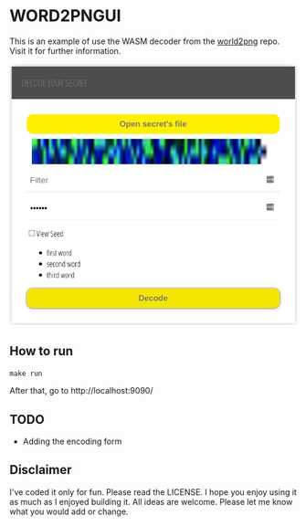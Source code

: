# WORD2PNGUI
This is an example of use the WASM decoder from the [world2png](https://github.com/theskyinflames/word2png#wasm) repo. Visit it for further information.

<img src="doc/decode.png" alt="decoding" style="width:800px;background-color:white;padding:0px"/>

## How to run
`make run`

After that, go to http://localhost:9090/

## TODO
* Adding the encoding form

## Disclaimer
I've coded it only for fun. Please read the LICENSE. I hope you enjoy using it as much as I enjoyed building it. All ideas are welcome. Please let me know what you would add or change.
